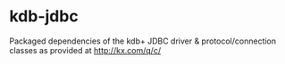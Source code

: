 # kdb-jdbc
Packaged dependencies of the kdb+ JDBC driver &amp; protocol/connection classes as provided at http://kx.com/q/c/